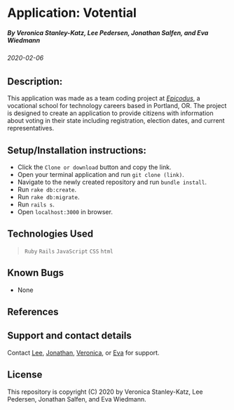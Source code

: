 # Application: **Votential**

##### By Veronica Stanley-Katz, Lee Pedersen, Jonathan Salfen, and Eva Wiedmann

###### _2020-02-06_

## Description:
This application was made as a team coding project at _[Epicodus](http://www.epicodus.com)_, a vocational school for technology careers based in Portland, OR. The project is designed to create an application to provide citizens with information about voting in their state including registration, election dates, and current representatives.

## Setup/Installation instructions:
* Click the `Clone or download` button and copy the link.
* Open your terminal application and run `git clone (link)`.
* Navigate to the newly created repository and run `bundle install`.
* Run `rake db:create`.
* Run `rake db:migrate`.
* Run `rails s`.
* Open `localhost:3000` in browser.


## Technologies Used
> `Ruby`
> `Rails`
> `JavaScript`
> `CSS`
> `html`

## Known Bugs
* None

## References

## Support and contact details
Contact [Lee](https://github.com/LeePedersen), [Jonathan](https://github.com/jonathansalfen), [Veronica](https://github.com/vstankatz), or [Eva](https://github.com/evawiedmann) for support.

## License
This repository is copyright (C) 2020 by Veronica Stanley-Katz, Lee Pedersen, Jonathan Salfen, and Eva Wiedmann.
